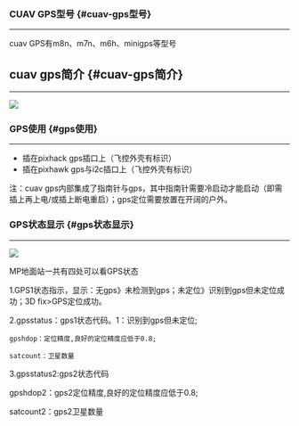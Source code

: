 ### CUAV GPS型号 {#cuav-gps型号}

---

cuav GPS有m8n、m7n、m6h、minigps等型号

## cuav gps简介 {#cuav-gps简介}

---

![](http://doc.cuav.net/PixHack/assets/gps1.jpg)

### GPS使用 {#gps使用}

---

* 插在pixhack gps插口上（飞控外壳有标识）
* 插在pixhawk gps与i2c插口上（飞控外壳有标识）

注：cuav gps内部集成了指南针与gps，其中指南针需要冷启动才能启动（即需插上再上电/或插上断电重启）；gps定位需要放置在开阔的户外。

### GPS状态显示 {#gps状态显示}

---

![](http://doc.cuav.net/PixHack/assets/gps4.jpg)

MP地面站一共有四处可以看GPS状态

1.GPS1状态指示，显示：无gps》未检测到gps；未定位》识别到gps但未定位成功；3D fix&gt;GPS定位成功。

2.gpsstatus：gps1状态代码。1：识别到gps但未定位;

```
gpshdop：定位精度,良好的定位精度应低于0.8;  

satcount：卫星数量

```

3.gpsstatus2:gps2状态代码

gpshdop2：gps2定位精度,良好的定位精度应低于0.8;

satcount2：gps2卫星数量

